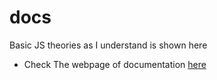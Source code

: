 # docs
Basic JS theories as I understand is shown here

- Check The webpage of documentation [here](https://supun-kanda.github.io/docs/)
